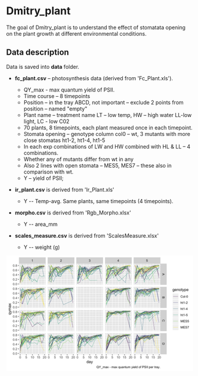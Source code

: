 # Dmitry_plant

The goal of Dmitry_plant is to understand the effect of stomatata opening on the plant growth at different environmental conditions.

## Data description
Data is saved into **data** folder.

- **fc_plant.csv** – photosynthesis data (derived from 'Fc_Plant.xls').
    - QY_max - max quantum yield of PSII.
    - Time course – 8 timepoints
    - Position – in the tray ABCD, not important – exclude 2 points from position – named "empty"
    - Plant name – treatment name LT – low temp, HW – high water LL-low light, LC - low C02
    - 70 plants, 8 timepoints, each plant measured once in each timepoint.
    - Stomata opening – genotype column col0 – wt, 3 mutants with more close stomatas ht1-2, ht1-4, ht1-5
    - In each exp combinations of LW and HW combined with HL & LL – 4 combinations.
    - Whether any of mutants differ from wt in any
    - Also 2 lines with open stomata – MES5, MES7 – these also in comparison with wt.
    - Y – yield of PSII;

- **ir_plant.csv** is derived from 'Ir_Plant.xls'
    - Y -- Temp-avg. Same plants, same timepoints (4 timepoints).

- **morpho.csv** is derived from 'Rgb_Morpho.xlsx'
    - Y -- area_mm

- **scales_measure.csv** is derived from 'ScalesMeasure.xlsx'
    - Y -- weight (g)

![qy_max](output/qymax_per_tray.png)
